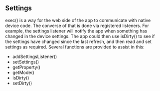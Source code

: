 ## Settings
exec() is a way for the web side of the app to communicate with native device code. The converse of that is done via registered listeners. For example, the settings listener will notify the app when something has changed in the device settings. The app could then use isDirty() to see if the settings have changed since the last refresh, and then read and set settings as required. Several functions are provided to assist in this:
- addSettingsListener()
- setSettings()
- getProperty()
- getMode()
- isDirty()
- setDirty()
